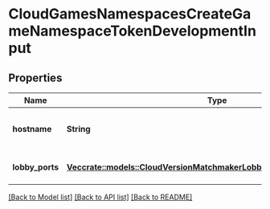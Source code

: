 # CloudGamesNamespacesCreateGameNamespaceTokenDevelopmentInput

## Properties

Name | Type | Description | Notes
------------ | ------------- | ------------- | -------------
**hostname** | **String** | The hostname used for the token. | 
**lobby_ports** | [**Vec<crate::models::CloudVersionMatchmakerLobbyGroupRuntimeDockerPort>**](CloudVersionMatchmakerLobbyGroupRuntimeDockerPort.md) | A list of docker ports. | 

[[Back to Model list]](../README.md#documentation-for-models) [[Back to API list]](../README.md#documentation-for-api-endpoints) [[Back to README]](../README.md)


